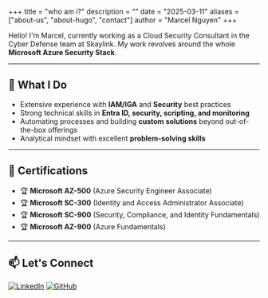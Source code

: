 +++
title = "who am i?"
description = ""
date = "2025-03-11"
aliases = ["about-us", "about-hugo", "contact"]
author = "Marcel Nguyen"
+++


Hello! I'm Marcel, currently working as a Cloud Security Consultant in the Cyber Defense team at Skaylink. My work revolves around the whole **Microsoft Azure Security Stack**. 

---

## 🚀 What I Do
- Extensive experience with **IAM/IGA** and **Security** best practices
- Strong technical skills in **Entra ID, security, scripting, and monitoring**
- Automating processes and building **custom solutions** beyond out-of-the-box offerings
- Analytical mindset with excellent **problem-solving skills**

---

## 🎯 Certifications
- 🏆 **Microsoft AZ-500** (Azure Security Engineer Associate)
- 🏆 **Microsoft SC-300** (Identity and Access Administrator Associate)
- 🏆 **Microsoft SC-900** (Security, Compliance, and Identity Fundamentals)
- 🏆 **Microsoft AZ-900** (Azure Fundamentals)

---

## 📫 Let's Connect

[![LinkedIn](https://img.shields.io/badge/LinkedIn-Connect-blue?logo=linkedin)](https://www.linkedin.com/in/marcel-nguyen-5b82631a3/)  [![GitHub](https://img.shields.io/badge/GitHub-Follow-black?logo=github)](https://github.com/marcel-ngn)

